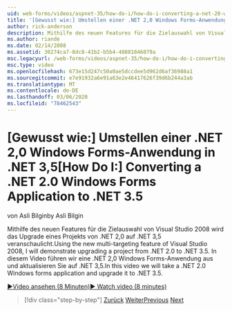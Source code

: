 ```yaml
---
uid: web-forms/videos/aspnet-35/how-do-i/how-do-i-converting-a-net-20-windows-forms-application-to-net-35
title: '[Gewusst wie:] Umstellen einer .NET 2,0 Windows Forms-Anwendung in .NET 3,5 | Microsoft-Dokumentation'
author: rick-anderson
description: Mithilfe des neuen Features für die Zielauswahl von Visual Studio 2008 wird das Upgrade eines Projekts von .NET 2,0 auf .NET 3,5 veranschaulicht. In diesem Video wird eine...
ms.author: riande
ms.date: 02/14/2008
ms.assetid: 30274ca7-8dc8-41b2-b5b4-40881046079a
msc.legacyurl: /web-forms/videos/aspnet-35/how-do-i/how-do-i-converting-a-net-20-windows-forms-application-to-net-35
msc.type: video
ms.openlocfilehash: 673e15d247c50a0ae5dccdee5d962d6af36988a1
ms.sourcegitcommit: e7e91932a6e91a63e2e46417626f39d6b244a3ab
ms.translationtype: MT
ms.contentlocale: de-DE
ms.lasthandoff: 03/06/2020
ms.locfileid: "78462543"
---
```

# <a name="how-do-i-converting-a-net-20-windows-forms-application-to-net-35"></a><span data-ttu-id="8922f-104">[Gewusst wie:] Umstellen einer .NET 2,0 Windows Forms-Anwendung in .NET 3,5</span><span class="sxs-lookup"><span data-stu-id="8922f-104">[How Do I:] Converting a .NET 2.0 Windows Forms Application to .NET 3.5</span></span>

<span data-ttu-id="8922f-105">von Asli Bilgin</span><span class="sxs-lookup"><span data-stu-id="8922f-105">by Asli Bilgin</span></span>

<span data-ttu-id="8922f-106">Mithilfe des neuen Features für die Zielauswahl von Visual Studio 2008 wird das Upgrade eines Projekts von .NET 2,0 auf .NET 3,5 veranschaulicht.</span><span class="sxs-lookup"><span data-stu-id="8922f-106">Using the new multi-targeting feature of Visual Studio 2008, I will demonstrate upgrading a project from .NET 2.0 to .NET 3.5.</span></span> <span data-ttu-id="8922f-107">In diesem Video führen wir eine .NET 2,0 Windows Forms-Anwendung aus und aktualisieren Sie auf .NET 3,5.</span><span class="sxs-lookup"><span data-stu-id="8922f-107">In this video we will take a .NET 2.0 Windows forms application and upgrade it to .NET 3.5.</span></span>

[<span data-ttu-id="8922f-108">&#9654;Video ansehen (8 Minuten)</span><span class="sxs-lookup"><span data-stu-id="8922f-108">&#9654; Watch video (8 minutes)</span></span>](https://channel9.msdn.com/Blogs/ASP-NET-Site-Videos/how-do-i-converting-a-net-20-windows-forms-application-to-net-35)

> [!div class="step-by-step"]
> <span data-ttu-id="8922f-109">[Zurück](how-do-i-advance-cascading-style-sheet-features-and-management.md)
> [Weiter](how-do-i-get-started-with-the-entity-framework.md)</span><span class="sxs-lookup"><span data-stu-id="8922f-109">[Previous](how-do-i-advance-cascading-style-sheet-features-and-management.md)
[Next](how-do-i-get-started-with-the-entity-framework.md)</span></span>
